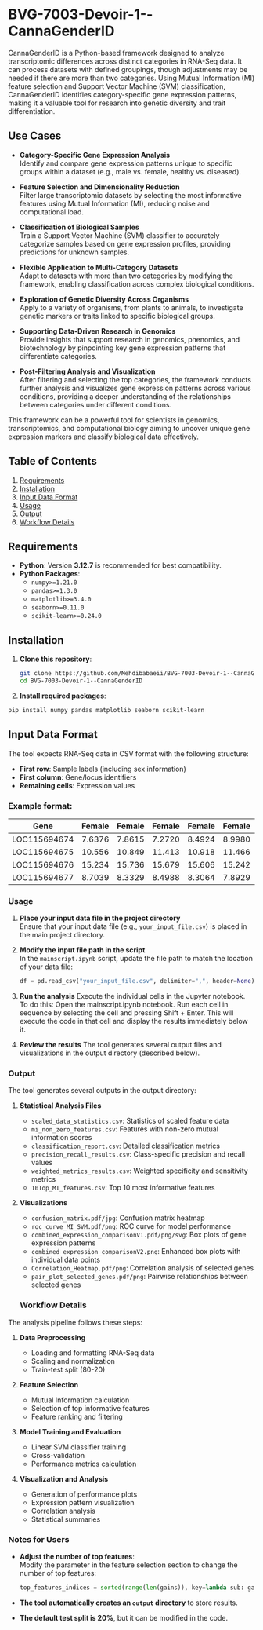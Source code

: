 # BVG-7003-Devoir-1--CannaGenderID
CannaGenderID is a Python-based framework designed to analyze transcriptomic differences across distinct categories in RNA-Seq data. It can process datasets with defined groupings, though adjustments may be needed if there are more than two categories. Using Mutual Information (MI) feature selection and Support Vector Machine (SVM) classification, CannaGenderID identifies category-specific gene expression patterns, making it a valuable tool for research into genetic diversity and trait differentiation.


## Use Cases

- **Category-Specific Gene Expression Analysis**  
   Identify and compare gene expression patterns unique to specific groups within a dataset (e.g., male vs. female, healthy vs. diseased).
  
- **Feature Selection and Dimensionality Reduction**  
   Filter large transcriptomic datasets by selecting the most informative features using Mutual Information (MI), reducing noise and computational load.

- **Classification of Biological Samples**  
   Train a Support Vector Machine (SVM) classifier to accurately categorize samples based on gene expression profiles, providing predictions for unknown samples.

- **Flexible Application to Multi-Category Datasets**  
   Adapt to datasets with more than two categories by modifying the framework, enabling classification across complex biological conditions.

- **Exploration of Genetic Diversity Across Organisms**  
   Apply to a variety of organisms, from plants to animals, to investigate genetic markers or traits linked to specific biological groups.

- **Supporting Data-Driven Research in Genomics**  
   Provide insights that support research in genomics, phenomics, and biotechnology by pinpointing key gene expression patterns that differentiate categories.

- **Post-Filtering Analysis and Visualization**  
   After filtering and selecting the top categories, the framework conducts further analysis and visualizes gene expression patterns across various conditions, providing a deeper understanding of the relationships between categories under different conditions. 

   
This framework can be a powerful tool for scientists in genomics, transcriptomics, and computational biology aiming to uncover unique gene expression markers and classify biological data effectively.

## Table of Contents

1. [Requirements](#requirements)
2. [Installation](#installation)
3. [Input Data Format](#input-data-format)
4. [Usage](#usage)
5. [Output](#output)
6. [Workflow Details](#workflow-details)

## Requirements

- **Python**: Version **3.12.7** is recommended for best compatibility.
- **Python Packages**:
  - `numpy>=1.21.0`
  - `pandas>=1.3.0`
  - `matplotlib>=3.4.0`
  - `seaborn>=0.11.0`
  - `scikit-learn>=0.24.0`


 ## Installation

1. **Clone this repository**:
   ```bash
   git clone https://github.com/Mehdibabaeii/BVG-7003-Devoir-1--CannaGenderID.git
   cd BVG-7003-Devoir-1--CannaGenderID


2. **Install required packages**:
  ```bash
  pip install numpy pandas matplotlib seaborn scikit-learn   
 ```

## Input Data Format

The tool expects RNA-Seq data in CSV format with the following structure:

- **First row**: Sample labels (including sex information)
- **First column**: Gene/locus identifiers
- **Remaining cells**: Expression values

### Example format:

| Gene          | Female | Female | Female | Female | Female | Female | Female | Female | Female | Female | Female | Male   | Male   | Male   | Male   |
|---------------|--------|--------|--------|--------|--------|--------|--------|--------|--------|--------|--------|--------|--------|--------|--------|
| LOC115694674  | 7.6376 | 7.8615 | 7.2720 | 8.4924 | 8.9980 | 7.2555 | 8.6678 | 7.4468 | 7.7121 | 8.6509 | 8.8774 | 7.4553 | 8.1364 | 7.6168 | 7.2609 |
| LOC115694675  | 10.556 | 10.849 | 11.413 | 10.918 | 11.466 | 11.020 | 11.371 | 11.208 | 11.033 | 11.451 | 11.593 | 9.6768 | 10.985 | 11.117 | 10.578 |
| LOC115694676  | 15.234 | 15.736 | 15.679 | 15.606 | 15.242 | 15.606 | 15.192 | 15.571 | 15.700 | 15.433 | 15.493 | 12.672 | 14.918 | 13.270 | 13.003 |
| LOC115694677  | 8.7039 | 8.3329 | 8.4988 | 8.3064 | 7.8929 | 8.0965 | 8.1673 | 8.4813 | 8.5287 | 8.1604 | 8.0149 | 8.5180 | 8.2074 | 7.9480 | 8.2653 |


### Usage

1. **Place your input data file in the project directory**  
   Ensure that your input data file (e.g., `your_input_file.csv`) is placed in the main project directory.

2. **Modify the input file path in the script**  
   In the `mainscript.ipynb` script, update the file path to match the location of your data file:

   ```python
   df = pd.read_csv("your_input_file.csv", delimiter=",", header=None)

3. **Run the analysis**
Execute the individual cells in the Jupyter notebook. To do this:
    Open the mainscript.ipynb notebook.
    Run each cell in sequence by selecting the cell and pressing Shift + Enter. This will execute the code in that cell and display the results immediately below it.

4. **Review the results**
The tool generates several output files and visualizations in the output directory (described below).

### Output

The tool generates several outputs in the output directory:

1. **Statistical Analysis Files**
   - `scaled_data_statistics.csv`: Statistics of scaled feature data
   - `mi_non_zero_features.csv`: Features with non-zero mutual information scores
   - `classification_report.csv`: Detailed classification metrics
   - `precision_recall_results.csv`: Class-specific precision and recall values
   - `weighted_metrics_results.csv`: Weighted specificity and sensitivity metrics
   - `10Top_MI_features.csv`: Top 10 most informative features

2. **Visualizations**
   - `confusion_matrix.pdf/jpg`: Confusion matrix heatmap
   - `roc_curve_MI_SVM.pdf/png`: ROC curve for model performance
   - `combined_expression_comparisonV1.pdf/png/svg`: Box plots of gene expression patterns
   - `combined_expression_comparisonV2.png`: Enhanced box plots with individual data points
   - `Correlation_Heatmap.pdf/png`: Correlation analysis of selected genes
   - `pair_plot_selected_genes.pdf/png`: Pairwise relationships between selected genes


   ### Workflow Details

The analysis pipeline follows these steps:

1. **Data Preprocessing**
   - Loading and formatting RNA-Seq data
   - Scaling and normalization
   - Train-test split (80-20)

2. **Feature Selection**
   - Mutual Information calculation
   - Selection of top informative features
   - Feature ranking and filtering

3. **Model Training and Evaluation**
   - Linear SVM classifier training
   - Cross-validation
   - Performance metrics calculation

4. **Visualization and Analysis**
   - Generation of performance plots
   - Expression pattern visualization
   - Correlation analysis
   - Statistical summaries

### Notes for Users

- **Adjust the number of top features**:  
  Modify the parameter in the feature selection section to change the number of top features:

  ```python
  top_features_indices = sorted(range(len(gains)), key=lambda sub: gains[sub])[-10:]  # Change -10 to desired number

- **The tool automatically creates an `output` directory** to store results.

- **The default test split is 20%**, but it can be modified in the code.
